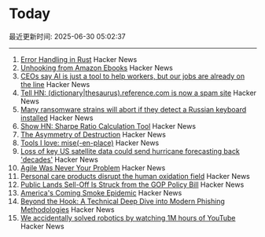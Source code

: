 # Today

最近更新时间: 2025-06-30 05:02:37

--- 
1. [Error Handling in Rust](https://felix-knorr.net/posts/2025-06-29-rust-error-handling.html) Hacker News
2. [Unhooking from Amazon Ebooks](https://remysharp.com/2025/06/29/unhooking-from-amazon-ebooks) Hacker News
3. [CEOs say AI is just a tool to help workers, but our jobs are already on the line](https://gizmodo.com/ceos-are-quietly-telling-us-the-truth-ai-is-replacing-you-2000621907) Hacker News
4. [Tell HN: (dictionary|thesaurus).reference.com is now a spam site](https://news.ycombinator.com/item?id=44415289) Hacker News
5. [Many ransomware strains will abort if they detect a Russian keyboard installed](https://krebsonsecurity.com/2021/05/try-this-one-weird-trick-russian-hackers-hate/) Hacker News
6. [Show HN: Sharpe Ratio Calculation Tool](https://www.fundratios.com/) Hacker News
7. [The Asymmetry of Destruction](https://passingtime.substack.com/p/the-asymmetry-of-destruction) Hacker News
8. [Tools I love: mise(-en-place)](https://blog.vbang.dk/2025/06/29/tools-i-love-mise/) Hacker News
9. [Loss of key US satellite data could send hurricane forecasting back 'decades'](https://www.theguardian.com/us-news/2025/jun/28/noaa-cuts-hurricane-forecasting-climate) Hacker News
10. [Agile Was Never Your Problem](https://thecynical.dev/posts/agile-was-never-your-problem/) Hacker News
11. [Personal care products disrupt the human oxidation field](https://www.science.org/doi/10.1126/sciadv.ads7908) Hacker News
12. [Public Lands Sell-Off Is Struck from the GOP Policy Bill](https://www.nytimes.com/2025/06/28/climate/public-lands-sell-off-dropped-mike-lee.html) Hacker News
13. [America's Coming Smoke Epidemic](https://www.theatlantic.com/science/archive/2025/06/wildfire-smoke-epidemic/683343/) Hacker News
14. [Beyond the Hook: A Technical Deep Dive into Modern Phishing Methodologies](https://blog.quarkslab.com/./technical-dive-into-modern-phishing.html) Hacker News
15. [We accidentally solved robotics by watching 1M hours of YouTube](https://ksagar.bearblog.dev/vjepa/) Hacker News
